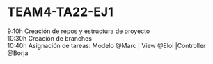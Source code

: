 # TEAM4-TA22-EJ1
9:10h Creación de repos y estructura de proyecto<br/>
10:30h Creación de branches<br/>
10:40h Asignación de tareas: Modelo @Marc | View @Eloi |Controller @Borja<br/>

